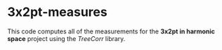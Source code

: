 # 3x2pt-measures

This code computes all of the measurements for the **3x2pt in harmonic space** project using the *TreeCorr* library.
